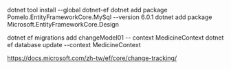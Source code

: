 dotnet tool install --global dotnet-ef
dotnet add package Pomelo.EntityFrameworkCore.MySql --version 6.0.1
dotnet add package Microsoft.EntityFrameworkCore.Design

<!-- ================================ -->
dotnet ef migrations add changeModel01 -- context MedicineContext
dotnet ef database update --context MedicineContext

<!-- 相關網站 -->
<!-- track -->
https://docs.microsoft.com/zh-tw/ef/core/change-tracking/